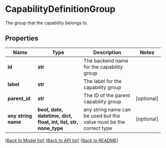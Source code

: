 # CapabilityDefinitionGroup

The group that the capability belongs to.

## Properties
Name | Type | Description | Notes
------------ | ------------- | ------------- | -------------
**id** | **str** | The backend name for the capability group | 
**label** | **str** | The label for the capability group | 
**parent_id** | **str** | The ID of the parent capability group | [optional] 
**any string name** | **bool, date, datetime, dict, float, int, list, str, none_type** | any string name can be used but the value must be the correct type | [optional]

[[Back to Model list]](../README.md#documentation-for-models) [[Back to API list]](../README.md#documentation-for-api-endpoints) [[Back to README]](../README.md)


